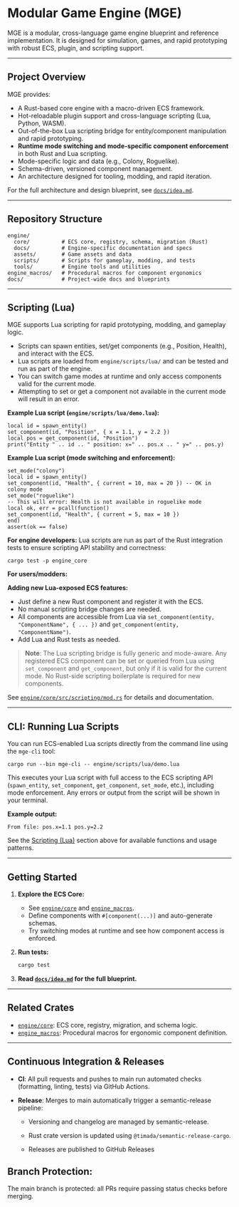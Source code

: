 # Modular Game Engine (MGE)

MGE is a modular, cross-language game engine blueprint and reference implementation.
It is designed for simulation, games, and rapid prototyping with robust ECS, plugin, and scripting support.

---

## Project Overview

MGE provides:

- A Rust-based core engine with a macro-driven ECS framework.
- Hot-reloadable plugin support and cross-language scripting (Lua, Python, WASM).
- Out-of-the-box Lua scripting bridge for entity/component manipulation and rapid prototyping.
- **Runtime mode switching and mode-specific component enforcement** in both Rust and Lua scripting.
- Mode-specific logic and data (e.g., Colony, Roguelike).
- Schema-driven, versioned component management.
- An architecture designed for tooling, modding, and rapid iteration.

For the full architecture and design blueprint, see [`docs/idea.md`](docs/idea.md).

---

## Repository Structure

```
engine/
  core/          # ECS core, registry, schema, migration (Rust)
  docs/          # Engine-specific documentation and specs
  assets/        # Game assets and data
  scripts/       # Scripts for gameplay, modding, and tests
  tools/         # Engine tools and utilities
engine_macros/   # Procedural macros for component ergonomics
docs/            # Project-wide docs and blueprints
```

---

## Scripting (Lua)

MGE supports Lua scripting for rapid prototyping, modding, and gameplay logic.

- Scripts can spawn entities, set/get components (e.g., Position, Health), and interact with the ECS.
- Lua scripts are loaded from `engine/scripts/lua/` and can be tested and run as part of the engine.
- You can switch game modes at runtime and only access components valid for the current mode.
- Attempting to set or get a component not available in the current mode will result in an error.

**Example Lua script (`engine/scripts/lua/demo.lua`):**

```
local id = spawn_entity()
set_component(id, "Position", { x = 1.1, y = 2.2 })
local pos = get_component(id, "Position")
print("Entity " .. id .. " position: x=" .. pos.x .. " y=" .. pos.y)
```

**Example Lua script (mode switching and enforcement):**

```
set_mode("colony")
local id = spawn_entity()
set_component(id, "Health", { current = 10, max = 20 }) -- OK in colony mode
set_mode("roguelike")
-- This will error: Health is not available in roguelike mode
local ok, err = pcall(function()
set_component(id, "Health", { current = 5, max = 10 })
end)
assert(ok == false)
```

**For engine developers:**
Lua scripts are run as part of the Rust integration tests to ensure scripting API stability and correctness:

```
cargo test -p engine_core
```

**For users/modders:**

**Adding new Lua-exposed ECS features:**

- Just define a new Rust component and register it with the ECS.
- No manual scripting bridge changes are needed.
- All components are accessible from Lua via `set_component(entity, "ComponentName", { ... })` and `get_component(entity, "ComponentName")`.
- Add Lua and Rust tests as needed.

> **Note**:
> The Lua scripting bridge is fully generic and mode-aware. Any registered ECS component can be set or queried from Lua using `set_component` and `get_component`, but only if it is valid for the current mode. No Rust-side scripting boilerplate is required for new components.

See [`engine/core/src/scripting/mod.rs`](engine/core/src/scripting/mod.rs) for details and documentation.

---

## CLI: Running Lua Scripts

You can run ECS-enabled Lua scripts directly from the command line using the `mge-cli` tool:

```
cargo run --bin mge-cli -- engine/scripts/lua/demo.lua
```

This executes your Lua script with full access to the ECS scripting API (`spawn_entity`, `set_component`, `get_component`, `set_mode`, etc.), including mode enforcement.
Any errors or output from the script will be shown in your terminal.

**Example output:**

```
From file: pos.x=1.1 pos.y=2.2
```

See the [Scripting (Lua)](#scripting-lua) section above for available functions and usage patterns.

---

## Getting Started

1. **Explore the ECS Core:**

   - See [`engine/core`](engine/core) and [`engine_macros`](engine_macros).
   - Define components with `#[component(...)]` and auto-generate schemas.
   - Try switching modes at runtime and see how component access is enforced.

2. **Run tests:**

   ```sh
   cargo test
   ```

3. **Read [`docs/idea.md`](docs/idea.md) for the full blueprint.**

---

## Related Crates

- [`engine/core`](engine/core): ECS core, registry, migration, and schema logic.
- [`engine_macros`](engine_macros): Procedural macros for ergonomic component definition.

---

## Continuous Integration & Releases

- **CI**: All pull requests and pushes to main run automated checks (formatting, linting, tests) via GitHub Actions.

- **Release**: Merges to main automatically trigger a semantic-release pipeline:

  - Versioning and changelog are managed by semantic-release.

  - Rust crate version is updated using `@timada/semantic-release-cargo`.

  - Releases are published to GitHub Releases

## Branch Protection:

The main branch is protected: all PRs require passing status checks before merging.
